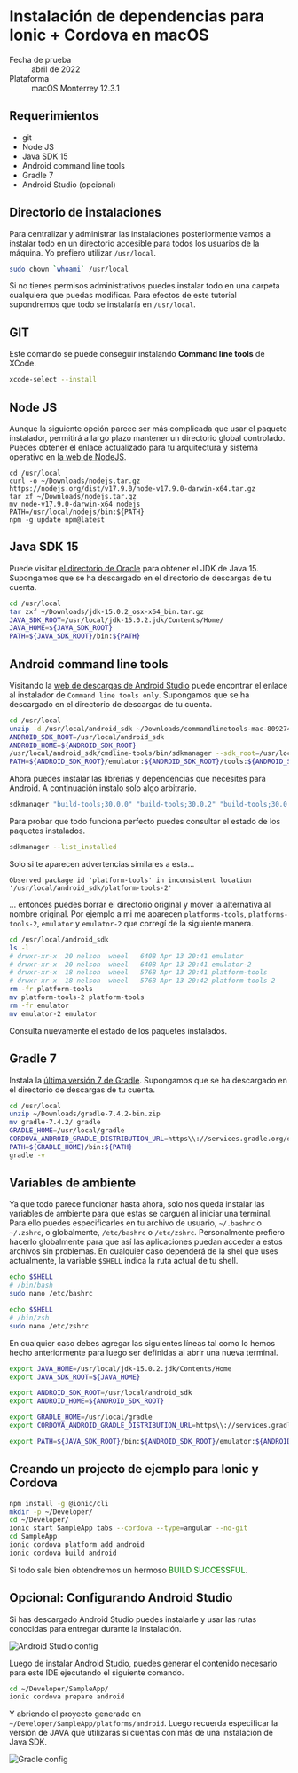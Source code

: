 # Instalación de dependencias para Ionic + Cordova en macOS

<dl>
  <dt>Fecha de prueba</dt>
  <dd>abril de 2022</dd>
  <dt>Plataforma</dt>
  <dd>macOS Monterrey 12.3.1</dd>
</dl>

## Requerimientos

- git
- Node JS
- Java SDK 15
- Android command line tools
- Gradle 7
- Android Studio (opcional)

## Directorio de instalaciones

Para centralizar y administrar las instalaciones posteriormente vamos a instalar todo en un directorio accesible para todos los usuarios de la máquina. Yo prefiero utilizar `/usr/local`.

```sh
sudo chown `whoami` /usr/local
```

Si no tienes permisos administrativos puedes instalar todo en una carpeta cualquiera que puedas modificar. Para efectos de este tutorial supondremos que todo se instalaría en `/usr/local`.

## GIT

Este comando se puede conseguir instalando **Command line tools** de XCode.

```sh
xcode-select --install
```

## Node JS

Aunque la siguiente opción parece ser más complicada que usar el paquete instalador, permitirá a largo plazo mantener un directorio global controlado. Puedes obtener el enlace actualizado para tu arquitectura y sistema operativo en [la web de NodeJS](https://nodejs.org/en/download/current/).

```
cd /usr/local
curl -o ~/Downloads/nodejs.tar.gz https://nodejs.org/dist/v17.9.0/node-v17.9.0-darwin-x64.tar.gz
tar xf ~/Downloads/nodejs.tar.gz
mv node-v17.9.0-darwin-x64 nodejs
PATH=/usr/local/nodejs/bin:${PATH}
npm -g update npm@latest
```

## Java SDK 15

Puede visitar [el directorio de Oracle](https://www.oracle.com/java/technologies/javase/jdk15-archive-downloads.html) para obtener el JDK de Java 15. Supongamos que se ha descargado en el directorio de descargas de tu cuenta.

```sh
cd /usr/local
tar zxf ~/Downloads/jdk-15.0.2_osx-x64_bin.tar.gz
JAVA_SDK_ROOT=/usr/local/jdk-15.0.2.jdk/Contents/Home/
JAVA_HOME=${JAVA_SDK_ROOT}
PATH=${JAVA_SDK_ROOT}/bin:${PATH}
```

## Android command line tools

Visitando la [web de descargas de Android Studio](https://developer.android.com/studio#downloads) puede encontrar el enlace al instalador de `Command line tools only`. Supongamos que se ha descargado en el directorio de descargas de tu cuenta.

```sh
cd /usr/local
unzip -d /usr/local/android_sdk ~/Downloads/commandlinetools-mac-8092744_latest.zip
ANDROID_SDK_ROOT=/usr/local/android_sdk
ANDROID_HOME=${ANDROID_SDK_ROOT}
/usr/local/android_sdk/cmdline-tools/bin/sdkmanager --sdk_root=/usr/local/android_sdk "cmdline-tools;latest"
PATH=${ANDROID_SDK_ROOT}/emulator:${ANDROID_SDK_ROOT}/tools:${ANDROID_SDK_ROOT}/platform-tools:${ANDROID_SDK_ROOT}/cmdline-tools/latest/bin:${PATH}
```

Ahora puedes instalar las librerias y dependencias que necesites para Android. A continuación instalo solo algo arbitrario.

```sh
sdkmanager "build-tools;30.0.0" "build-tools;30.0.2" "build-tools;30.0.3" "build-tools;31.0.0" "build-tools;32.0.0" "build-tools;32.1.0-rc1" "build-tools;33.0.0-rc2" "cmake;3.18.1" "emulator" "patcher;v4" "platform-tools" "platforms;android-23" "platforms;android-24" "platforms;android-25" "platforms;android-26" "platforms;android-27" "platforms;android-28" "platforms;android-29" "platforms;android-30" "platforms;android-31" "platforms;android-32" "sources;android-23" "sources;android-24" "sources;android-25" "sources;android-26" "sources;android-27" "sources;android-28" "sources;android-29" "sources;android-30" "sources;android-31" "system-images;android-30;google_apis_playstore;x86"
```

Para probar que todo funciona perfecto puedes consultar el estado de los paquetes instalados.

```sh
sdkmanager --list_installed
```

Solo si te aparecen advertencias similares a esta…

```
Observed package id 'platform-tools' in inconsistent location '/usr/local/android_sdk/platform-tools-2'
```

… entonces puedes borrar el directorio original y mover la alternativa al nombre original. Por ejemplo a mi me aparecen `platforms-tools`, `platforms-tools-2`, `emulator` y `emulator-2` que corregí de la siguiente manera.

```sh
cd /usr/local/android_sdk
ls -l
# drwxr-xr-x  20 nelson  wheel   640B Apr 13 20:41 emulator
# drwxr-xr-x  20 nelson  wheel   640B Apr 13 20:41 emulator-2
# drwxr-xr-x  18 nelson  wheel   576B Apr 13 20:41 platform-tools
# drwxr-xr-x  18 nelson  wheel   576B Apr 13 20:42 platform-tools-2
rm -fr platform-tools
mv platform-tools-2 platform-tools
rm -fr emulator
mv emulator-2 emulator
```

Consulta nuevamente el estado de los paquetes instalados.

## Gradle 7

Instala la [última versión 7 de Gradle](https://gradle.org/releases/). Supongamos que se ha descargado en el directorio de descargas de tu cuenta.

```sh
cd /usr/local
unzip ~/Downloads/gradle-7.4.2-bin.zip
mv gradle-7.4.2/ gradle
GRADLE_HOME=/usr/local/gradle
CORDOVA_ANDROID_GRADLE_DISTRIBUTION_URL=https\\://services.gradle.org/distributions/gradle-7.4.2-bin.zip
PATH=${GRADLE_HOME}/bin:${PATH}
gradle -v
```

## Variables de ambiente

Ya que todo parece funcionar hasta ahora, solo nos queda instalar las variables de ambiente para que estas se carguen al iniciar una terminal. Para ello puedes especificarles en tu archivo de usuario, `~/.bashrc` o `~/.zshrc`, o globalmente, `/etc/bashrc` o `/etc/zshrc`. Personalmente prefiero hacerlo globalmente para que así las aplicaciones puedan acceder a estos archivos sin problemas. En cualquier caso dependerá de la shel que uses actualmente, la variable `$SHELL` indica la ruta actual de tu shell.

```sh
echo $SHELL
# /bin/bash
sudo nano /etc/bashrc
```

```sh
echo $SHELL
# /bin/zsh
sudo nano /etc/zshrc
```

En cualquier caso debes agregar las siguientes líneas tal como lo hemos hecho anteriormente para luego ser definidas al abrir una nueva terminal.

```sh
export JAVA_HOME=/usr/local/jdk-15.0.2.jdk/Contents/Home
export JAVA_SDK_ROOT=${JAVA_HOME}

export ANDROID_SDK_ROOT=/usr/local/android_sdk
export ANDROID_HOME=${ANDROID_SDK_ROOT}

export GRADLE_HOME=/usr/local/gradle
export CORDOVA_ANDROID_GRADLE_DISTRIBUTION_URL=https\\://services.gradle.org/distributions/gradle-7.4.2-bin.zip

export PATH=${JAVA_SDK_ROOT}/bin:${ANDROID_SDK_ROOT}/emulator:${ANDROID_SDK_ROOT}/tools:${ANDROID_SDK_ROOT}/platform-tools:${ANDROID_SDK_ROOT}/cmdline-tools/latest/bin:/usr/local/nodejs/bin:${GRADLE_HOME}/bin:${PATH}
```

## Creando un projecto de ejemplo para Ionic y Cordova

```sh
npm install -g @ionic/cli
mkdir -p ~/Developer/
cd ~/Developer/
ionic start SampleApp tabs --cordova --type=angular --no-git
cd SampleApp
ionic cordova platform add android
ionic cordova build android
```

Si todo sale bien obtendremos un hermoso <span style="color:green">BUILD SUCCESSFUL</span>.

## Opcional: Configurando Android Studio

Si has descargado Android Studio puedes instalarle y usar las rutas conocidas para entregar durante la instalación.

![Android Studio config](androidsdk.png)

Luego de instalar Android Studio, puedes generar el contenido necesario para este IDE ejecutando el siguiente comando.

```sh
cd ~/Developer/SampleApp/
ionic cordova prepare android
```

Y abriendo el proyecto generado en `~/Developer/SampleApp/platforms/android`. Luego recuerda especificar la versión de JAVA que utilizarás si cuentas con más de una instalación de Java SDK.

![Gradle config](gradle.png)
